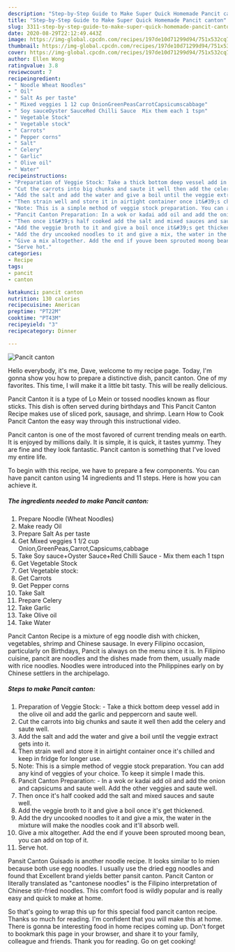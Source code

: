 ```yaml
---
description: "Step-by-Step Guide to Make Super Quick Homemade Pancit canton"
title: "Step-by-Step Guide to Make Super Quick Homemade Pancit canton"
slug: 3311-step-by-step-guide-to-make-super-quick-homemade-pancit-canton
date: 2020-08-29T22:12:49.443Z
image: https://img-global.cpcdn.com/recipes/197de10d71299d94/751x532cq70/pancit-canton-recipe-main-photo.jpg
thumbnail: https://img-global.cpcdn.com/recipes/197de10d71299d94/751x532cq70/pancit-canton-recipe-main-photo.jpg
cover: https://img-global.cpcdn.com/recipes/197de10d71299d94/751x532cq70/pancit-canton-recipe-main-photo.jpg
author: Ellen Wong
ratingvalue: 3.8
reviewcount: 7
recipeingredient:
- " Noodle Wheat Noodles"
- " Oil"
- " Salt As per taste"
- " Mixed veggies 1 12 cup OnionGreenPeasCarrotCapsicumscabbage"
- " Soy sauceOyster SauceRed Chilli Sauce  Mix them each 1 tspn"
- " Vegetable Stock"
- " Vegetable stock"
- " Carrots"
- " Pepper corns"
- " Salt"
- " Celery"
- " Garlic"
- " Olive oil"
- " Water"
recipeinstructions:
- "Preparation of Veggie Stock: Take a thick bottom deep vessel add in the olive oil and add the garlic and peppercorn and saute well."
- "Cut the carrots into big chunks and saute it well then add the celery and saute well."
- "Add the salt and add the water and give a boil until the veggie extract gets into it."
- "Then strain well and store it in airtight container once it&#39;s chilled and keep in fridge for longer use."
- "Note: This is a simple method of veggie stock preparation. You can add any kind of veggies of your choice. To keep it simple I made this."
- "Pancit Canton Preparation: In a wok or kadai add oil and add the onion and capsicums and saute well. Add the other veggies and saute well."
- "Then once it&#39;s half cooked add the salt and mixed sauces and saute well."
- "Add the veggie broth to it and give a boil once it&#39;s get thickened."
- "Add the dry uncooked noodles to it and give a mix, the water in the mixture will make the noodles cook and it&#39;ll absorb well."
- "Give a mix altogether. Add the end if youve been sprouted moong bean, you can add on top of it."
- "Serve hot."
categories:
- Recipe
tags:
- pancit
- canton

katakunci: pancit canton 
nutrition: 130 calories
recipecuisine: American
preptime: "PT22M"
cooktime: "PT43M"
recipeyield: "3"
recipecategory: Dinner

---
```



![Pancit canton](https://img-global.cpcdn.com/recipes/197de10d71299d94/751x532cq70/pancit-canton-recipe-main-photo.jpg)

Hello everybody, it's me, Dave, welcome to my recipe page. Today, I'm gonna show you how to prepare a distinctive dish, pancit canton. One of my favorites. This time, I will make it a little bit tasty. This will be really delicious.

Pancit Canton it is a type of Lo Mein or tossed noodles known as flour sticks. This dish is often served during birthdays and This Pancit Canton Recipe makes use of sliced pork, sausage, and shrimp. Learn How to Cook Pancit Canton the easy way through this instructional video.

Pancit canton is one of the most favored of current trending meals on earth. It is enjoyed by millions daily. It is simple, it is quick, it tastes yummy. They are fine and they look fantastic. Pancit canton is something that I've loved my entire life.


To begin with this recipe, we have to prepare a few components. You can have pancit canton using 14 ingredients and 11 steps. Here is how you can achieve it.

<!--inarticleads1-->

##### The ingredients needed to make Pancit canton:

1. Prepare  Noodle (Wheat Noodles)
1. Make ready  Oil
1. Prepare  Salt As per taste
1. Get  Mixed veggies 1 1/2 cup Onion,GreenPeas,Carrot,Capsicums,cabbage
1. Take  Soy sauce+Oyster Sauce+Red Chilli Sauce - Mix them each 1 tspn
1. Get  Vegetable Stock
1. Get  Vegetable stock:
1. Get  Carrots
1. Get  Pepper corns
1. Take  Salt
1. Prepare  Celery
1. Take  Garlic
1. Take  Olive oil
1. Take  Water


Pancit Canton Recipe is a mixture of egg noodle dish with chicken, vegetables, shrimp and Chinese sausage. In every Filipino occasion, particularly on Birthdays, Pancit is always on the menu since it is. In Filipino cuisine, pancit are noodles and the dishes made from them, usually made with rice noodles. Noodles were introduced into the Philippines early on by Chinese settlers in the archipelago. 

<!--inarticleads2-->

##### Steps to make Pancit canton:

1. Preparation of Veggie Stock: - Take a thick bottom deep vessel add in the olive oil and add the garlic and peppercorn and saute well.
1. Cut the carrots into big chunks and saute it well then add the celery and saute well.
1. Add the salt and add the water and give a boil until the veggie extract gets into it.
1. Then strain well and store it in airtight container once it&#39;s chilled and keep in fridge for longer use.
1. Note: This is a simple method of veggie stock preparation. You can add any kind of veggies of your choice. To keep it simple I made this.
1. Pancit Canton Preparation: - In a wok or kadai add oil and add the onion and capsicums and saute well. Add the other veggies and saute well.
1. Then once it&#39;s half cooked add the salt and mixed sauces and saute well.
1. Add the veggie broth to it and give a boil once it&#39;s get thickened.
1. Add the dry uncooked noodles to it and give a mix, the water in the mixture will make the noodles cook and it&#39;ll absorb well.
1. Give a mix altogether. Add the end if youve been sprouted moong bean, you can add on top of it.
1. Serve hot.


Pansit Canton Guisado is another noodle recipe. It looks similar to lo mien because both use egg noodles. I usually use the dried egg noodles and found that Excellent brand yields better pansit canton. Pancit Canton or literally translated as &#34;cantonese noodles&#34; is the Filipino interpretation of Chinese stir-fried noodles. This comfort food is wildly popular and is really easy and quick to make at home. 

So that's going to wrap this up for this special food pancit canton recipe. Thanks so much for reading. I'm confident that you will make this at home. There is gonna be interesting food in home recipes coming up. Don't forget to bookmark this page in your browser, and share it to your family, colleague and friends. Thank you for reading. Go on get cooking!
